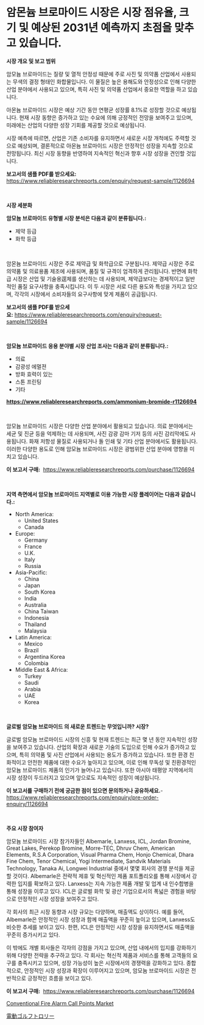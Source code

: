<p><h1>암몬늄 브로마이드 시장은 시장 점유율, 크기 및 예상된 2031년 예측까지 초점을 맞추고 있습니다.</h1></p><p><strong>시장 개요 및 보고 범위</strong></p>
<p><p>암모늄 브로마이드는 질량 및 열적 안정성 때문에 주로 사진 및 의약품 산업에서 사용되는 무색의 결정 형태인 화합물입니다. 이 물질은 높은 용해도와 안정성으로 인해 다양한 산업 분야에서 사용되고 있으며, 특히 사진 및 의약품 산업에서 중요한 역할을 하고 있습니다.</p><p>아몬늄 브로마이드 시장은 예상 기간 동안 연평균 성장률 8.1%로 성장할 것으로 예상됩니다. 현재 시장 동향은 증가하고 있는 수요에 의해 긍정적인 전망을 보여주고 있으며, 미래에는 산업의 다양한 성장 기회를 제공할 것으로 예상됩니다.</p><p>시장 예측에 따르면, 산업은 기존 소비자를 유지하면서 새로운 시장 개척에도 주력할 것으로 예상되며, 결론적으로 아몬늄 브로마이드 시장은 안정적인 성장을 지속할 것으로 전망됩니다. 최신 시장 동향을 반영하여 지속적인 혁신과 향후 시장 성장을 견인할 것입니다.</p></p>
<p><strong>보고서의 샘플 PDF를 받으세요:</strong> <a href="https://www.reliableresearchreports.com/enquiry/request-sample/1126694">https://www.reliableresearchreports.com/enquiry/request-sample/1126694</a></p>
<p>&nbsp;</p>
<p><strong>시장 세분화</strong></p>
<p><strong>암모늄 브로마이드 유형별 시장 분석은 다음과 같이 분류됩니다.:</strong></p>
<p><ul><li>제약 등급</li><li>화학 등급</li></ul></p>
<p>&nbsp;</p>
<p><p>암몬늄 브로마이드 시장은 주로 제약급 및 화학급으로 구분됩니다. 제약급 시장은 주로 의약품 및 의료용품 제조에 사용되며, 품질 및 규격이 엄격하게 관리됩니다. 반면에 화학급 시장은 산업 및 기술용逕체를 생산하는 데 사용되며, 제약급보다는 경제적이고 일반적인 품질 요구사항을 충족시킵니다. 이 두 시장은 서로 다른 용도와 특성을 가지고 있으며, 각각의 시장에서 소비자들의 요구사항에 맞게 제품이 공급됩니다.</p></p>
<p><strong>보고서의 샘플 PDF를 받으세요:</strong>&nbsp;<a href="https://www.reliableresearchreports.com/enquiry/request-sample/1126694">https://www.reliableresearchreports.com/enquiry/request-sample/1126694</a></p>
<p>&nbsp;</p>
<p><strong> 암모늄 브로마이드 응용 분야별 시장 산업 조사는 다음과 같이 분류됩니다.:</strong></p>
<p><ul><li>의료</li><li>감광성 에멀젼</li><li>방화 효력이 있는</li><li>스톤 프린팅</li><li>기타</li></ul></p>
<p><strong><a href="https://www.reliableresearchreports.com/ammonium-bromide-r1126694">https://www.reliableresearchreports.com/ammonium-bromide-r1126694</a></strong></p>
<p>&nbsp;</p>
<p><p>암모늄 브로마이드 시장은 다양한 산업 분야에서 활용되고 있습니다. 의료 분야에서는 세균 및 진균 등을 억제하는 데 사용되며, 사진 감광 감마 기저 등의 사진 감리막에도 사용됩니다. 화재 저항성 물질로 사용되거나 돌 인쇄 및 기타 산업 분야에서도 활용됩니다. 이러한 다양한 용도로 인해 암모늄 브로마이드 시장은 광범위한 산업 분야에 영향을 미치고 있습니다.</p></p>
<p><strong>이 보고서 구매:</strong>&nbsp; <a href="https://www.reliableresearchreports.com/purchase/1126694">https://www.reliableresearchreports.com/purchase/1126694</a></p>
<p>&nbsp;</p>
<p><strong>지역 측면에서 암모늄 브로마이드 지역별로 이용 가능한 시장 플레이어는 다음과 같습니다.:</strong></p>
<p><ul>
    <li>
        North America:
        <ul>
            <li>United States</li>
            <li>Canada</li>
        </ul>
    </li>
    <li>
        Europe:
        <ul>
            <li>Germany</li>
            <li>France</li>
            <li>U.K.</li>
            <li>Italy</li>
            <li>Russia</li>
        </ul>
    </li>
    <li>
        Asia-Pacific:
        <ul>
            <li>China</li>
            <li>Japan</li>
            <li>South Korea</li>
            <li>India</li>
            <li>Australia</li>
            <li>China Taiwan</li>
            <li>Indonesia</li>
            <li>Thailand</li>
            <li>Malaysia</li>
        </ul>
    </li>
    <li>
        Latin America:
        <ul>
            <li>Mexico</li>
            <li>Brazil</li>
            <li>Argentina Korea</li>
            <li>Colombia</li>
        </ul>
    </li>
    <li>
        Middle East & Africa:
        <ul>
            <li>Turkey</li>
            <li>Saudi</li>
            <li>Arabia</li>
            <li>UAE</li>
            <li>Korea</li>
        </ul>
    </li>
    </ul></p>
<p>&nbsp;</p>
<p><strong>글로벌 암모늄 브로마이드 의 새로운 트렌드는 무엇입니까? 시장?</strong></p>
<p><p>글로벌 암모늄 브로마이드 시장의 신흥 및 현재 트렌드는 최근 몇 년 동안 지속적인 성장을 보여주고 있습니다. 산업의 확장과 새로운 기술의 도입으로 인해 수요가 증가하고 있으며, 특히 의약품 및 사진 산업에서 사용되는 용도가 증가하고 있습니다. 또한 환경 친화적이고 안전한 제품에 대한 수요가 높아지고 있으며, 이로 인해 무독성 및 친환경적인 암모늄 브로마이드 제품의 인기가 늘어나고 있습니다. 또한 아시아 태평양 지역에서의 시장 성장이 두드러지고 있으며 앞으로도 지속적인 성장이 예상됩니다.</p></p>
<p><strong>이 보고서를 구매하기 전에 궁금한 점이 있으면 문의하거나 공유하세요.</strong>- <a href="https://www.reliableresearchreports.com/enquiry/pre-order-enquiry/1126694">https://www.reliableresearchreports.com/enquiry/pre-order-enquiry/1126694</a></p>
<p>&nbsp;</p>
<p><strong>주요 시장 참여자</strong></p>
<p><p>암모늄 브로마이드 시장 참가자들인 Albemarle, Lanxess, ICL, Jordan Bromine, Great Lakes, Perekop Bromine, Morre-TEC, Dhruv Chem, American Elements, R.S.A Corporation, Visual Pharma Chem, Honjo Chemical, Dhara Fine Chem, Tenor Chemical, Yogi Intermediate, Sandvik Materials Technology, Tanaka Ai, Longwei Industrial 중에서 몇몇 회사의 경쟁 분석을 제공할 것이다. Albemarle은 전략적 제휴 및 혁신적인 제품 포트폴리오를 통해 시장에서 강력한 입지를 확보하고 있다. Lanxess는 지속 가능한 제품 개발 및 업계 내 인수합병을 통해 성장을 이루고 있다. ICL은 글로벌 화학 및 광산 기업으로서의 폭넓은 경험을 바탕으로 안정적인 시장 성장을 보여주고 있다.</p><p>각 회사의 최근 시장 동향과 시장 규모는 다양하며, 매출액도 상이하다. 예를 들어, Albemarle은 안정적인 시장 성장과 함께 매출액을 꾸준히 높이고 있으며, Lanxess도 비슷한 추세를 보이고 있다. 한편, ICL은 안정적인 시장 성장을 유지하면서도 매출액을 꾸준히 증가시키고 있다.</p><p>이 밖에도 개별 회사들은 각자의 강점을 가지고 있으며, 산업 내에서의 입지를 강화하기 위해 다양한 전략을 추구하고 있다. 각 회사는 혁신적 제품과 서비스를 통해 고객들의 요구를 충족시키고 있으며, 성장 가능성이 높은 시장에서의 경쟁력을 강화하고 있다. 종합적으로, 안정적인 시장 성장과 확장이 이루어지고 있으며, 암모늄 브로마이드 시장은 전반적으로 긍정적인 흐름을 보이고 있다.</p></p>
<p><strong>이 보고서 구매:</strong>&nbsp;&nbsp;<a href="https://www.reliableresearchreports.com/purchase/1126694">https://www.reliableresearchreports.com/purchase/1126694</a></p>
<p><p><a href="https://invited-way-688.notion.site/Conventional-Fire-Alarm-Call-Points-Market-Exploring-Market-Share-Market-Trends-and-Future-Growth-57504693f13d48cf8d67d7e8e007b9f8">Conventional Fire Alarm Call Points Market</a></p><p><a href="https://github.com/adcxff01450218/Market-Research-Report-List-1/blob/main/942041026482.md">電動ゴルフトロリー</a></p></p>